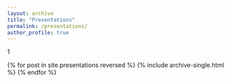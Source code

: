 ```yaml
---
layout: archive
title: "Presentations"
permalink: /presentations/
author_profile: true
---
```

1

{% for post in site.presentations reversed %}
  {% include archive-single.html %}
{% endfor %}
